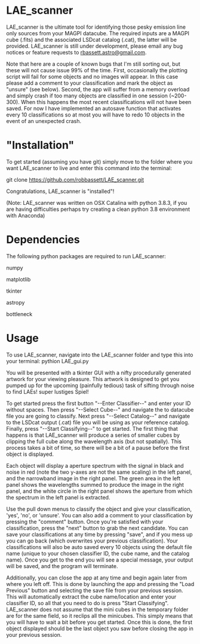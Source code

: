 # LAE_scanner

LAE_scanner is the ultimate tool for identifying those pesky emission line only sources from your MAGPI datacube. The required inputs are a MAGPI cube (.fits) and the associated LSDcat catalog (.cat), the latter will be provided. LAE_scanner is still under development, please email any bug notices or feature requests to rbassett.astro@gmail.com. 

Note that here are a couple of known bugs that I'm still sorting out, but these will not cause issue 99% of the time. First, occasionally the plotting script will fail for some objects and no images will appear. In this case please add a comment to your classification and mark the object as "unsure" (see below). Second, the app will suffer from a memory overload and simply crash if too many objects are classified in one session (~200-300). When this happens the most recent classifications will not have been saved. For now I have implemented an autosave function that activates every 10 classifications so at most you will have to redo 10 objects in the event of an unexpected crash.

# "Installation"

To get started (assuming you have git) simply move to the folder where you want LAE_scanner to live and enter this command into the terminal:

git clone https://github.com/robbassett/LAE_scanner.git

Congratulations, LAE_scanner is "installed"!

(Note: LAE_scanner was written on OSX Catalina with python 3.8.3, if you are having difficulties perhaps try creating a clean python 3.8 environment with Anaconda)

# Dependencies
The following python packages are required to run LAE_scanner:

numpy

matplotlib

tkinter

astropy

bottleneck

# Usage
To use LAE_scanner, navigate into the LAE_scanner folder and type this into your terminal:
pythion LAE_gui.py

You will be presented with a tkinter GUI with a nifty procedurally generated artwork for your viewing pleasure. This artwork is designed to get you pumped up for the upcoming (painfully tedious) task of sifting through noise to find LAEs! super lustiges Spiel!

To get started press the first button "--Enter Classifier--" and enter your ID without spaces. Then press "--Select Cube--" and navigate the to datacube file you are going to classify. Next press "--Select Catalog--" and navigate to the LSDcat output (.cat) file you will be using as your reference catalog. Finally, press "--Start Classifying--" to get started. The first thing that happens is that LAE_scanner will produce a series of smaller cubes by clipping the full cube along the wavelength axis (but not spatially). This process takes a bit of time, so there will be a bit of a pause before the first object is displayed.

Each object will display a aperture spectrum with the signal in black and noise in red (note the two y-axes are not the same scaling) in the left panel, and the narrowband image in the right panel. The green area in the left panel shows the wavelengths summed to produce the image in the right panel, and the white circle in the right panel shows the aperture from which the spectrum in the left panel is extracted.

Use the pull down menus to classify the object and give your classification, 'yes', 'no', or 'unsure'. You can also add a comment to your classification by pressing the "comment" button. Once you're satisfied with your classification, press the "next" button to grab the next candidate. You can save your classifications at any time by pressing "save", and if you mess up you can go back (which overwrites your previous classification). Your classifications will also be auto saved every 10 objects using the default file name (unique to your chosen classifier ID, the cube name, and the catalog name). Once you get to the end you will see a special message, your output will be saved, and the program will terminate.

Additionally, you can close the app at any time and begin again later from where you left off. This is done by launching the app and pressing the "Load Previous" button and selecting the save file from your previous session. This will automatically extract the cube name/location and enter your classifier ID, so all that you need to do is press "Start Classifying". LAE_scanner does not assume that the mini cubes in the temporary folder are for the same field, so it reclips all the minicubes. This simply means that you will have to wait a bit before you get started. Once this is done, the first object displayed should be the last object you saw before closing the app in your previous session.
